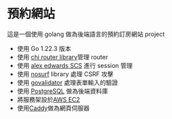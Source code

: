 # 預約網站

這是一個使用 golang 做為後端語言的預約訂房網站 project

- 使用 Go 1.22.3 版本
- 使用 [chi router library](github.com/go-chi/chi)管理 router
- 使用 [alex edwards SCS](github.com/alexedwards/scs/v2) 進行 session 管理
- 使用 [nosurf](github.com/justinas/nosurf) library 處理 CSRF 攻擊
- 使用 [govalidator](github.com/asaskevich/govalidator) 處理表單輸入的驗證
- 使用 [PostgreSQL](https://www.postgresql.org/) 做為後端資料庫
- 將服務架設於[AWS EC2](https://aws.amazon.com/tw/ec2/) 
- 使用[Caddy](https://caddyserver.com/)做為網頁伺服器
